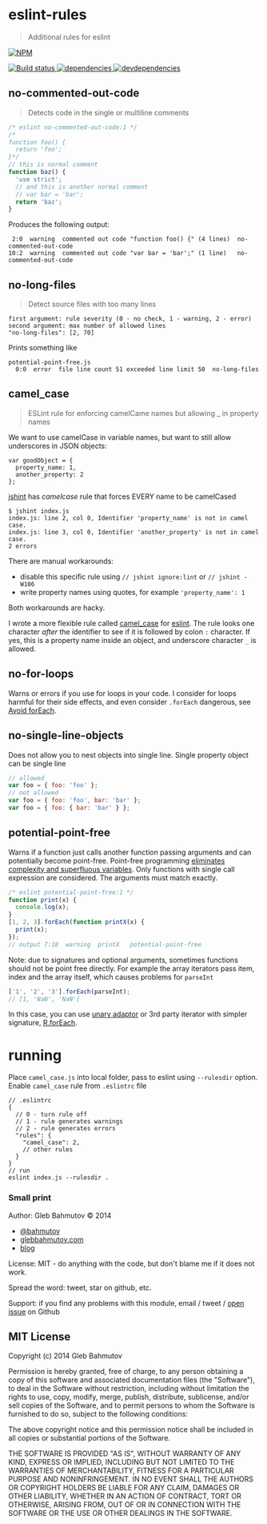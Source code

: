 # eslint-rules

> Additional rules for eslint

[![NPM][eslint-rules-icon] ][eslint-rules-url]

[![Build status][eslint-rules-ci-image] ][eslint-rules-ci-url]
[![dependencies][eslint-rules-dependencies-image] ][eslint-rules-dependencies-url]
[![devdependencies][eslint-rules-devdependencies-image] ][eslint-rules-devdependencies-url]

## no-commented-out-code

> Detects code in the single or multiline comments

```js
/* eslint no-commented-out-code:1 */
/*
function foo() {
  return 'foo';
}*/
// this is normal comment
function baz() {
  'use strict';
  // and this is another normal comment
  // var bar = 'bar';
  return 'baz';
}
```

Produces the following output:

     2:0  warning  commented out code "function foo() {" (4 lines)  no-commented-out-code
    10:2  warning  commented out code "var bar = 'bar';" (1 line)   no-commented-out-code
    
## no-long-files

> Detect source files with too many lines

    first argument: rule severity (0 - no check, 1 - warning, 2 - error)
    second argument: max number of allowed lines
    "no-long-files": [2, 70]

Prints something like

    potential-point-free.js
      0:0  error  file line count 51 exceeded line limit 50  no-long-files

## camel_case

> ESLint rule for enforcing camelCame names but allowing _ in property names

We want to use camelCase in variable names, but want to still allow
underscores in JSON objects:

    var goodObject = {
      property_name: 1,
      another_property: 2
    };

[jshint](http://jshint.com/docs/) has *camelcase* rule that forces EVERY name
to be camelCased

    $ jshint index.js
    index.js: line 2, col 0, Identifier 'property_name' is not in camel case.
    index.js: line 3, col 0, Identifier 'another_property' is not in camel case.
    2 errors

There are manual workarounds:

* disable this specific rule using `// jshint ignore:lint` or `// jshint -W106`
* write property names using quotes, for example `'property_name': 1`

Both workarounds are hacky.

I wrote a more flexible rule called [camel_case](camel_case.js)
for [eslint](https://github.com/eslint/eslint). The rule looks one character *after*
the identifier to see if it is followed by colon `:` character.
If yes, this is a property name inside an object, and underscore character `_` is allowed.

## no-for-loops

Warns or errors if you use for loops in your code. I consider for loops harmful for their side effects,
and even consider `.forEach` dangerous, see [Avoid forEach][avoid forEach].

## no-single-line-objects

Does not allow you to nest objects into single line. Single property object can be single line

```js
// allowed
var foo = { foo: 'foo' };
// not allowed
var foo = { foo: 'foo', bar: 'bar' };
var foo = { foo: { bar: 'bar' } };
```

## potential-point-free

Warns if a function just calls another function passing arguments and can potentially
become point-free. Point-free programming [eliminates complexity and superfluous variables][point-free].
Only functions with single call expression are considered. The arguments must match exactly.

```js
/* eslint potential-point-free:1 */
function print(x) {
  console.log(x);
}
[1, 2, 3].forEach(function printX(x) {
  print(x);
});
// output 7:18  warning  printX   potential-point-free
```

Note: due to signatures and optional arguments, sometimes functions should not be point free directly.
For example the array iterators pass item, index and the array itself, which causes problems for `parseInt`

```js
['1', '2', '3'].forEach(parseInt);
// [1, 'NaN', 'NaN']
```

In this case, you can use [unary adaptor](http://bahmutov.calepin.co/iterator-callbacks.html) or
3rd party iterator with simpler signature, [R.forEach](http://ramdajs.com/docs/R.html#forEach).

# running

Place `camel_case.js` into local folder, pass to eslint using `--rulesdir` option.
Enable `camel_case` rule from `.eslintrc` file

    // .eslintrc
    {
      // 0 - turn rule off
      // 1 - rule generates warnings
      // 2 - rule generates errors
      "rules": {
        "camel_case": 2,
        // other rules
      }
    }
    // run
    eslint index.js --rulesdir .

### Small print

Author: Gleb Bahmutov &copy; 2014

* [@bahmutov](https://twitter.com/bahmutov)
* [glebbahmutov.com](http://glebbahmutov.com)
* [blog](http://bahmutov.calepin.co/)

License: MIT - do anything with the code, but don't blame me if it does not work.

Spread the word: tweet, star on github, etc.

Support: if you find any problems with this module, email / tweet /
[open issue](https://github.com/bahmutov/eslint-rules/issues) on Github


## MIT License

Copyright (c) 2014 Gleb Bahmutov

Permission is hereby granted, free of charge, to any person
obtaining a copy of this software and associated documentation
files (the "Software"), to deal in the Software without
restriction, including without limitation the rights to use,
copy, modify, merge, publish, distribute, sublicense, and/or sell
copies of the Software, and to permit persons to whom the
Software is furnished to do so, subject to the following
conditions:

The above copyright notice and this permission notice shall be
included in all copies or substantial portions of the Software.

THE SOFTWARE IS PROVIDED "AS IS", WITHOUT WARRANTY OF ANY KIND,
EXPRESS OR IMPLIED, INCLUDING BUT NOT LIMITED TO THE WARRANTIES
OF MERCHANTABILITY, FITNESS FOR A PARTICULAR PURPOSE AND
NONINFRINGEMENT. IN NO EVENT SHALL THE AUTHORS OR COPYRIGHT
HOLDERS BE LIABLE FOR ANY CLAIM, DAMAGES OR OTHER LIABILITY,
WHETHER IN AN ACTION OF CONTRACT, TORT OR OTHERWISE, ARISING
FROM, OUT OF OR IN CONNECTION WITH THE SOFTWARE OR THE USE OR
OTHER DEALINGS IN THE SOFTWARE.

[eslint-rules-icon]: https://nodei.co/npm/eslint-rules.png?downloads=true
[eslint-rules-url]: https://npmjs.org/package/eslint-rules
[eslint-rules-ci-image]: https://travis-ci.org/bahmutov/eslint-rules.png?branch=master
[eslint-rules-ci-url]: https://travis-ci.org/bahmutov/eslint-rules
[eslint-rules-dependencies-image]: https://david-dm.org/bahmutov/eslint-rules.png
[eslint-rules-dependencies-url]: https://david-dm.org/bahmutov/eslint-rules
[eslint-rules-devdependencies-image]: https://david-dm.org/bahmutov/eslint-rules/dev-status.png
[eslint-rules-devdependencies-url]: https://david-dm.org/bahmutov/eslint-rules#info=devDependencies
[avoid forEach]: http://aeflash.com/2014-11/avoid-foreach.html
[point-free]: http://bahmutov.calepin.co/point-free-programming-is-not-pointless.html
